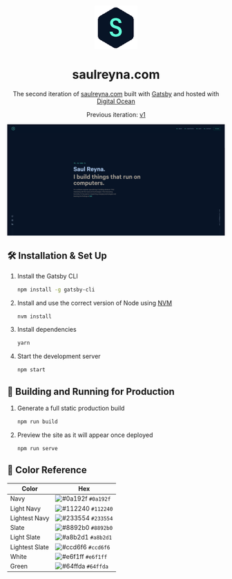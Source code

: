 <div align="center">
  <img alt="Logo" src="https://raw.githubusercontent.com/brokentari/saulreyna.dev/main/src/images/logo.png" width="100" />
</div>
<h1 align="center">
  saulreyna.com
</h1>
<p align="center">
  The second iteration of <a href="https://saulreyna.com" target="_blank">saulreyna.com</a> built with <a href="https://www.gatsbyjs.org/" target="_blank">Gatsby</a> and hosted with <a href="https://www.digitalocean.com/" target="_blank">Digital Ocean</a>
</p>
<p align="center">
  Previous iteration: <a href="https://brokentari.github.io/" target="_blank">v1</a>
</p>

![demo](https://raw.githubusercontent.com/brokentari/saulreyna.dev/main/src/images/demo.png)

## 🛠 Installation & Set Up

1. Install the Gatsby CLI

   ```sh
   npm install -g gatsby-cli
   ```

2. Install and use the correct version of Node using [NVM](https://github.com/nvm-sh/nvm)

   ```sh
   nvm install
   ```

3. Install dependencies

   ```sh
   yarn
   ```

4. Start the development server

   ```sh
   npm start
   ```

## 🚀 Building and Running for Production

1. Generate a full static production build

   ```sh
   npm run build
   ```

1. Preview the site as it will appear once deployed

   ```sh
   npm run serve
   ```

## 🎨 Color Reference

| Color          | Hex                                                                |
| -------------- | ------------------------------------------------------------------ |
| Navy           | ![#0a192f](https://via.placeholder.com/10/0a192f?text=+) `#0a192f` |
| Light Navy     | ![#112240](https://via.placeholder.com/10/0a192f?text=+) `#112240` |
| Lightest Navy  | ![#233554](https://via.placeholder.com/10/303C55?text=+) `#233554` |
| Slate          | ![#8892b0](https://via.placeholder.com/10/8892b0?text=+) `#8892b0` |
| Light Slate    | ![#a8b2d1](https://via.placeholder.com/10/a8b2d1?text=+) `#a8b2d1` |
| Lightest Slate | ![#ccd6f6](https://via.placeholder.com/10/ccd6f6?text=+) `#ccd6f6` |
| White          | ![#e6f1ff](https://via.placeholder.com/10/e6f1ff?text=+) `#e6f1ff` |
| Green          | ![#64ffda](https://via.placeholder.com/10/64ffda?text=+) `#64ffda` |
